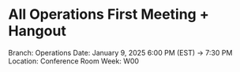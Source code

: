 # All Operations First Meeting + Hangout

Branch: Operations
Date: January 9, 2025 6:00 PM (EST) → 7:30 PM
Location: Conference Room
Week: W00